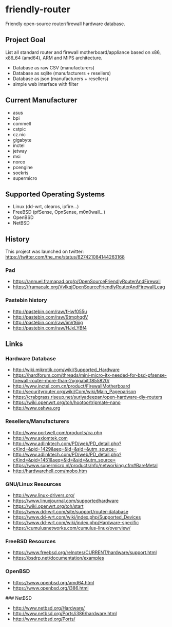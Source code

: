 # friendly-router

Friendly open-source router/firewall hardware database.

## Project Goal

List all standard router and firewall motherboard/appliance 
based on x86, x86_64 (amd64), ARM and MIPS architecture.

 * Database as raw CSV (manufacturers)
 * Database as sqlite (manufacturers + resellers)
 * Database as json (manufacturers + resellers)
 * simple web interface with filter

## Current Manufacturer

 * asus
 * bpi
 * commell
 * cstpic
 * cz.nic
 * gigabyte
 * inctel
 * jetway
 * msi
 * norco
 * pcengine
 * soekris
 * supermicro

## Supported Operating Systems

 * Linux (dd-wrt, clearos, ipfire...)
 * FreeBSD (pfSense, OpnSense, m0n0wall...)
 * OpenBSD
 * NetBSD

## History

This project was launched on twitter: 
https://twitter.com/the_me/status/827421084144263168

### Pad

 * https://annuel.framapad.org/p/OpenSourceFriendlyRouterAndFirewall
 * https://framacalc.org/VvIkqjOpenSourceFriendlyRouterAndFirewallLeag

### Pastebin history

 * http://pastebin.com/raw/fHwf055u
 * http://pastebin.com/raw/9tmqhqdV
 * http://pastebin.com/raw/imVt6iig
 * http://pastebin.com/raw/HJxLYBf4


## Links

### Hardware Database

 * http://wiki.mikrotik.com/wiki/Supported_Hardware
 * https://hardforum.com/threads/mini-micro-itx-needed-for-bsd-pfsense-firewall-router-more-than-2xgigabit.1855820/
 * http://www.inctel.com.cn/product/FirewallMotherboard
 * http://securityrouter.org/wiki/Com/wiki/Main_Pageparison
 * https://crabgrass.riseup.net/suriyadeepan/open-hardware-diy-routers
 * https://wiki.openwrt.org/toh/hootoo/tripmate-nano
 * http://www.oshwa.org

### Resellers/Manufacturers

 * http://www.portwell.com/products/ca.php
 * http://www.axiomtek.com
 * http://www.adlinktech.com/PD/web/PD_detail.php?cKind=&pid=1429&seq=&id=&sid=&utm_source=
 * http://www.adlinktech.com/PD/web/PD_detail.php?cKind=&pid=1451&seq=&id=&sid=&utm_source=
 * https://www.supermicro.nl/products/nfo/networking.cfm#BareMetal
 * http://hardwarehell.com/mobo.htm

### GNU/Linux Resources

 * http://www.linux-drivers.org/
 * https://www.linuxjournal.com/supportedhardware
 * https://wiki.openwrt.org/toh/start
 * https://www.dd-wrt.com/site/support/router-database
 * https://www.dd-wrt.com/wiki/index.php/Supported_Devices
 * https://www.dd-wrt.com/wiki/index.php/Hardware-specific
 * https://cumulusnetworks.com/cumulus-linux/overview/

### FreeBSD Resources

 * https://www.freebsd.org/relnotes/CURRENT/hardware/support.html
 * https://bsdrp.net/documentation/examples

### OpenBSD

 * https://www.openbsd.org/amd64.html
 * https://www.openbsd.org/i386.html

### NetBSD

 * http://www.netbsd.org/Hardware/
 * http://www.netbsd.org/Ports/i386/hardware.html
 * http://www.netbsd.org/Ports/
